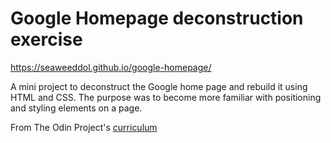 # Google Homepage deconstruction exercise
https://seaweeddol.github.io/google-homepage/

A mini project to deconstruct the Google home page and rebuild it using HTML and CSS. The purpose was to become more familiar with positioning and styling elements on a page.

From The Odin Project's [curriculum](http://www.theodinproject.com/courses/web-development-101/lessons/html-css)
